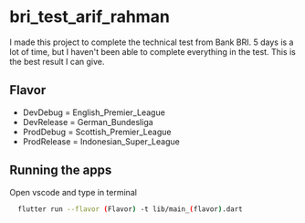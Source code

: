 # bri_test_arif_rahman


I made this project to complete the technical test from Bank BRI. 5 days is a lot of time, but I haven't been able to complete everything in the test. This is the best result I can give.


## Flavor

- DevDebug = English_Premier_League
- DevRelease = German_Bundesliga
- ProdDebug = Scottish_Premier_League
- ProdRelease = Indonesian_Super_League


## Running the apps

Open vscode and type in terminal

```bash
  flutter run --flavor (Flavor) -t lib/main_(flavor).dart
```
    
